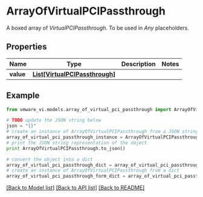 # ArrayOfVirtualPCIPassthrough

A boxed array of *VirtualPCIPassthrough*. To be used in *Any* placeholders. 

## Properties
Name | Type | Description | Notes
------------ | ------------- | ------------- | -------------
**value** | [**List[VirtualPCIPassthrough]**](VirtualPCIPassthrough.md) |  | 

## Example

```python
from vmware_vi.models.array_of_virtual_pci_passthrough import ArrayOfVirtualPCIPassthrough

# TODO update the JSON string below
json = "{}"
# create an instance of ArrayOfVirtualPCIPassthrough from a JSON string
array_of_virtual_pci_passthrough_instance = ArrayOfVirtualPCIPassthrough.from_json(json)
# print the JSON string representation of the object
print ArrayOfVirtualPCIPassthrough.to_json()

# convert the object into a dict
array_of_virtual_pci_passthrough_dict = array_of_virtual_pci_passthrough_instance.to_dict()
# create an instance of ArrayOfVirtualPCIPassthrough from a dict
array_of_virtual_pci_passthrough_form_dict = array_of_virtual_pci_passthrough.from_dict(array_of_virtual_pci_passthrough_dict)
```
[[Back to Model list]](../README.md#documentation-for-models) [[Back to API list]](../README.md#documentation-for-api-endpoints) [[Back to README]](../README.md)


